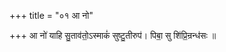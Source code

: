 +++
title = "०१ आ नो"

+++
आ नो॑ याहि सु॒ताव॑तो॒ऽस्माकं॑ सुष्टु॒तीरुप॑। पिबा॒ सु शि॑प्रि॒न्रन्ध॑सः ॥